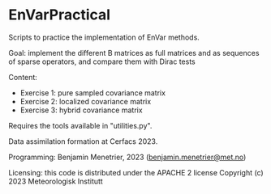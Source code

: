 # EnVarPractical

Scripts to practice the implementation of EnVar methods.

Goal: implement the different B matrices as full matrices and as sequences of sparse operators, and compare them with Dirac tests

Content:
- Exercise 1: pure sampled covariance matrix
- Exercise 2: localized covariance matrix
- Exercise 3: hybrid covariance matrix

Requires the tools available in "utilities.py".

Data assimilation formation at Cerfacs 2023.

Programming: Benjamin Menetrier, 2023 (benjamin.menetrier@met.no)

Licensing: this code is distributed under the APACHE 2 license
  Copyright (c) 2023 Meteorologisk Institutt
